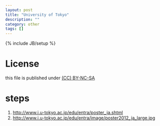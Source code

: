 ```yaml
---
layout: post
title: "University of Tokyo"
description: ""
category: other
tags: []
---
```

{% include JB/setup %}
# License
this file is published under [(CC) BY-NC-SA](http://creativecommons.org/licenses/by-nc-sa/3.0/)

# steps
1. http://www.i.u-tokyo.ac.jp/edu/entra/poster_ja.shtml
2. http://www.i.u-tokyo.ac.jp/edu/entra/image/poster2012_ja_large.jpg
